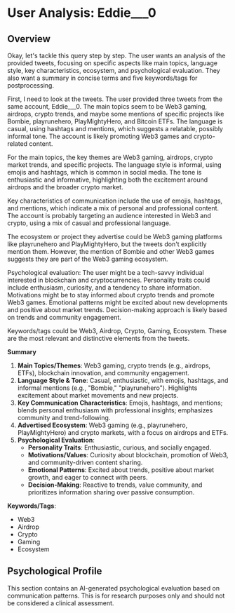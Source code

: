 # User Analysis: Eddie___0

## Overview

<think>
Okay, let's tackle this query step by step. The user wants an analysis of the provided tweets, focusing on specific aspects like main topics, language style, key characteristics, ecosystem, and psychological evaluation. They also want a summary in concise terms and five keywords/tags for postprocessing.

First, I need to look at the tweets. The user provided three tweets from the same account, Eddie___0. The main topics seem to be Web3 gaming, airdrops, crypto trends, and maybe some mentions of specific projects like Bombie, playrunehero, PlayMightyHero, and Bitcoin ETFs. The language is casual, using hashtags and mentions, which suggests a relatable, possibly informal tone. The account is likely promoting Web3 games and crypto-related content.

For the main topics, the key themes are Web3 gaming, airdrops, crypto market trends, and specific projects. The language style is informal, using emojis and hashtags, which is common in social media. The tone is enthusiastic and informative, highlighting both the excitement around airdrops and the broader crypto market.

Key characteristics of communication include the use of emojis, hashtags, and mentions, which indicate a mix of personal and professional content. The account is probably targeting an audience interested in Web3 and crypto, using a mix of casual and professional language.

The ecosystem or project they advertise could be Web3 gaming platforms like playrunehero and PlayMightyHero, but the tweets don't explicitly mention them. However, the mention of Bombie and other Web3 games suggests they are part of the Web3 gaming ecosystem.

Psychological evaluation: The user might be a tech-savvy individual interested in blockchain and cryptocurrencies. Personality traits could include enthusiasm, curiosity, and a tendency to share information. Motivations might be to stay informed about crypto trends and promote Web3 games. Emotional patterns might be excited about new developments and positive about market trends. Decision-making approach is likely based on trends and community engagement.

Keywords/tags could be Web3, Airdrop, Crypto, Gaming, Ecosystem. These are the most relevant and distinctive elements from the tweets.
</think>

**Summary**  
1. **Main Topics/Themes**: Web3 gaming, crypto trends (e.g., airdrops, ETFs), blockchain innovation, and community engagement.  
2. **Language Style & Tone**: Casual, enthusiastic, with emojis, hashtags, and informal mentions (e.g., "Bombie," "playrunehero"). Highlights excitement about market movements and new projects.  
3. **Key Communication Characteristics**: Emojis, hashtags, and mentions; blends personal enthusiasm with professional insights; emphasizes community and trend-following.  
4. **Advertised Ecosystem**: Web3 gaming (e.g., playrunehero, PlayMightyHero) and crypto markets, with a focus on airdrops and ETFs.  
5. **Psychological Evaluation**:  
   - **Personality Traits**: Enthusiastic, curious, and socially engaged.  
   - **Motivations/Values**: Curiosity about blockchain, promotion of Web3, and community-driven content sharing.  
   - **Emotional Patterns**: Excited about trends, positive about market growth, and eager to connect with peers.  
   - **Decision-Making**: Reactive to trends, value community, and prioritizes information sharing over passive consumption.  

**Keywords/Tags**:  
- Web3  
- Airdrop  
- Crypto  
- Gaming  
- Ecosystem

## Psychological Profile

This section contains an AI-generated psychological evaluation based on communication patterns. This is for research purposes only and should not be considered a clinical assessment.